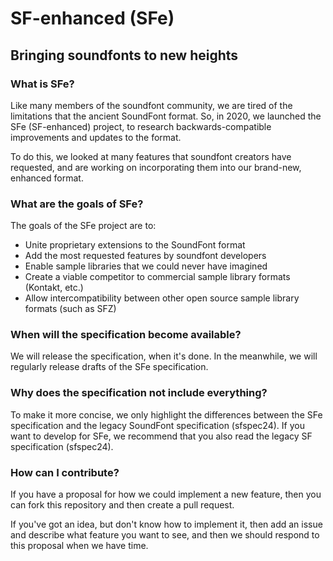 # SF-enhanced (SFe)

## Bringing soundfonts to new heights

### What is SFe?

Like many members of the soundfont community, we are tired of the limitations that the ancient SoundFont format. So, in 2020, we launched the SFe (SF-enhanced) project, to research backwards-compatible improvements and updates to the format.

To do this, we looked at many features that soundfont creators have requested, and are working on incorporating them into our brand-new, enhanced format.

### What are the goals of SFe?

The goals of the SFe project are to:

- Unite proprietary extensions to the SoundFont format
- Add the most requested features by soundfont developers
- Enable sample libraries that we could never have imagined 
- Create a viable competitor to commercial sample library formats (Kontakt, etc.)
- Allow intercompatibility between other open source sample library formats (such as SFZ)

### When will the specification become available?

We will release the specification, when it's done. In the meanwhile, we will regularly release drafts of the SFe specification.

### Why does the specification not include everything?

To make it more concise, we only highlight the differences between the SFe specification and the legacy SoundFont specification (sfspec24). If you want to develop for SFe, we recommend that you also read the legacy SF specification (sfspec24).

### How can I contribute?

If you have a proposal for how we could implement a new feature, then you can fork this repository and then create a pull request. 

If you've got an idea, but don't know how to implement it, then add an issue and describe what feature you want to see, and then we should respond to this proposal when we have time.

